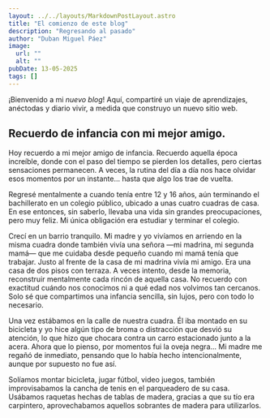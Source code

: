 ```yaml
---
layout: ../../layouts/MarkdownPostLayout.astro
title: "El comienzo de este blog"
description: "Regresando al pasado"
author: "Duban Miguel Páez"
image:
  url: ""
  alt: ""
pubDate: 13-05-2025
tags: []
---
```


¡Bienvenido a mi _nuevo blog_! Aquí, compartiré un viaje de aprendizajes, anéctodas y diario vivir, a medida que construyo un nuevo sitio web.

## Recuerdo de infancia con mi mejor amigo.

Hoy recuerdo a mi mejor amigo de infancia. Recuerdo aquella época increíble, donde con el paso del tiempo se pierden los detalles, pero ciertas sensaciones permanecen. A veces, la rutina del día a día nos hace olvidar esos momentos por un instante... hasta que algo los trae de vuelta.

Regresé mentalmente a cuando tenía entre 12 y 16 años, aún terminando el bachillerato en un colegio público, ubicado a unas cuatro cuadras de casa. En ese entonces, sin saberlo, llevaba una vida sin grandes preocupaciones, pero muy feliz. Mi única obligación era estudiar y terminar el colegio.

Crecí en un barrio tranquilo. Mi madre y yo vivíamos en arriendo en la misma cuadra donde también vivía una señora —mi madrina, mi segunda mamá— que me cuidaba desde pequeño cuando mi mamá tenía que trabajar. Justo al frente de la casa de mi madrina vivía mi amigo. Era una casa de dos pisos con terraza. A veces intento, desde la memoria, reconstruir mentalmente cada rincón de aquella casa. No recuerdo con exactitud cuándo nos conocimos ni a qué edad nos volvimos tan cercanos. Solo sé que compartimos una infancia sencilla, sin lujos, pero con todo lo necesario.

Una vez estábamos en la calle de nuestra cuadra. Él iba montado en su bicicleta y yo hice algún tipo de broma o distracción que desvió su atención, lo que hizo que chocara contra un carro estacionado junto a la acera. Ahora que lo pienso, por momentos fui la oveja negra... Mi madre me regañó de inmediato, pensando que lo había hecho intencionalmente, aunque por supuesto no fue así.

Solíamos montar bicicleta, jugar fútbol, video juegos, también improvisabamos la cancha de tenis en el parqueadero de su casa. Usábamos raquetas hechas de tablas de madera, gracias a que su tío era carpintero, aprovechabamos aquellos sobrantes de madera para utilizarlos.

